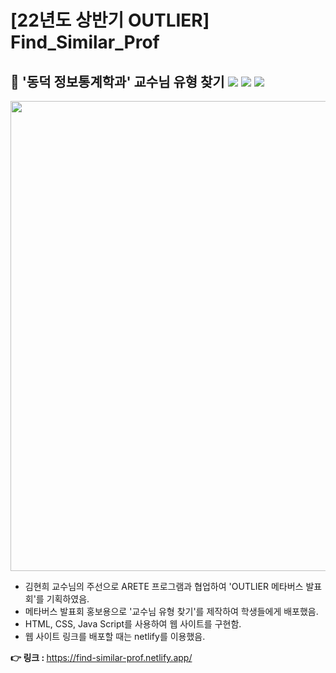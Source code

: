 # [22년도 상반기 OUTLIER]  Find_Similar_Prof 
## 📌 '동덕 정보통계학과' 교수님 유형 찾기 <img src="https://img.shields.io/badge/HTML5-E34F26?style=flat-square&logo=HTML5&logoColor=white"/> <img src="https://img.shields.io/badge/CSS3-1572B6?style=flat-square&logo=CSS3&logoColor=white"/> <img src="https://img.shields.io/badge/JavaScript-F7DF1E?style=flat-square&logo=JavaScript&logoColor=white"/>
<img src="https://user-images.githubusercontent.com/87643414/222968440-b3da4c6a-bd00-4cf2-9b50-a600232a8262.png" width="670" height="752">

* 김현희 교수님의 주선으로 ARETE 프로그램과 협업하여 'OUTLIER 메타버스 발표회'를 기획하였음.
* 메타버스 발표회 홍보용으로 '교수님 유형 찾기'를 제작하여 학생들에게 배포했음.
* HTML, CSS, Java Script를 사용하여 웹 사이트를 구현함.
* 웹 사이트 링크를 배포할 때는 netlify를 이용했음.

<strong>👉 링크 : </strong> https://find-similar-prof.netlify.app/
